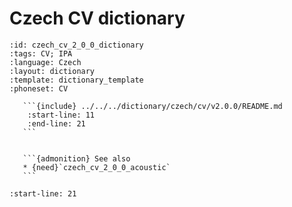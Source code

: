 
# Czech CV dictionary

``````{dictionary} Czech CV dictionary
:id: czech_cv_2_0_0_dictionary
:tags: CV; IPA
:language: Czech
:layout: dictionary
:template: dictionary_template
:phoneset: CV

   ```{include} ../../../dictionary/czech/cv/v2.0.0/README.md
    :start-line: 11
    :end-line: 21
   ```


   ```{admonition} See also
   * {need}`czech_cv_2_0_0_acoustic`
   ```

``````

```{include} ../../../dictionary/czech/cv/v2.0.0/README.md
:start-line: 21
```
